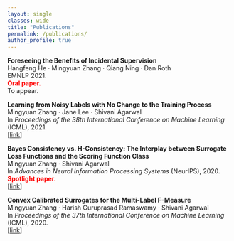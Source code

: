 ```yaml
---
layout: single
classes: wide
title: "Publications"
permalink: /publications/
author_profile: true
---
```


**Foreseeing the Benefits of Incidental Supervision**<br>
Hangfeng He · Mingyuan Zhang · Qiang Ning · Dan Roth<br>
EMNLP 2021.<br>
**<span style="color:red">Oral paper.</span>**<br>
To appear.<br>

**Learning from Noisy Labels with No Change to the Training Process**<br>
Mingyuan Zhang · Jane Lee · Shivani Agarwal<br>
In <em>Proceedings of the 38th International Conference on Machine Learning</em> (ICML), 2021.<br>
[[link](http://proceedings.mlr.press/v139/zhang21k.html)]<br>

**Bayes Consistency vs. H-Consistency: The Interplay between Surrogate Loss Functions and the Scoring Function Class**<br>
Mingyuan Zhang · Shivani Agarwal<br>
In <em>Advances in Neural Information Processing Systems</em> (NeurIPS), 2020.<br>
**<span style="color:red">Spotlight paper.</span>**<br>
[[link](https://papers.nips.cc/paper/2020/hash/c4c28b367e14df88993ad475dedf6b77-Abstract.html)]<br>

**Convex Calibrated Surrogates for the Multi-Label F-Measure**<br>
Mingyuan Zhang · Harish Guruprasad Ramaswamy · Shivani Agarwal<br>
In <em>Proceedings of the 37th International Conference on Machine Learning</em> (ICML), 2020.<br>
[[link](http://proceedings.mlr.press/v119/zhang20w.html)]<br>
